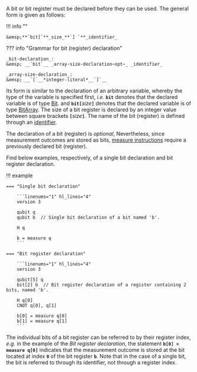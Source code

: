 A bit or bit register must be declared before they can be used.
The general form is given as follows:

!!! info "" 
    
    &emsp;**`bit[`**_size_**`] `**_identifier_

??? info "Grammar for bit (register) declaration"
    
    _bit-declaration_:  
    &emsp; __`bit`__ _array-size-declaration~opt~_ _identifier_

    _array-size-declaration_:  
    &emsp; __`[`__*integer-literal*__`]`__  

Its form is similar to the declaration of an arbitrary variable,
whereby the type of the variable is specified first, _i.e._ 
**`bit`** denotes that the declared variable is of type [Bit](../types.md).
and **`bit[`**_size_**`]`**
denotes that the declared variable is of type [BitArray](../types.md).
The size of a bit register is declared by an integer value between square brackets **`[`**_size_**`]`**.
The name of the bit (register) is defined through an [identifier](../tokens/identifiers.md). 

The declaration of a bit (register) is _optional_,
Nevertheless, since measurement outcomes are stored as bits,
[measure instructions](measure_instruction.md) require a previously declared bit (register).

Find below examples, respectively, of a single bit declaration and bit register declaration.

!!! example

    === "Single bit declaration"

        ```linenums="1" hl_lines="4"
        version 3

        qubit q
        qubit b  // Single bit declaration of a bit named 'b'.

        H q

        b = measure q
        ```
    
    === "Bit register declaration"

        ```linenums="1" hl_lines="4"
        version 3

        qubit[5] q
        bit[2] b  // Bit register declaration of a register containing 2 bits, named 'b'.

        H q[0]
        CNOT q[0], q[1]

        b[0] = measure q[0]
        b[1] = measure q[1]
        ```

The individual bits of a bit register can be referred to by their register index,
_e.g._ in the example of the _Bit register declaration_,
the statement **`b[0] = measure q[0]`** indicates that the measurement outcome is stored at the bit
located at index **`0`** of the bit register **`b`**. 
Note that in the case of a single bit, the bit is referred to through its identifier,
not through a register index.